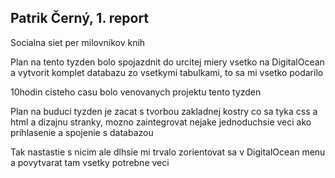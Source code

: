 <h2>Patrik Černý, 1. report</h2>
<p>Socialna siet per milovnikov knih</p>

<p>Plan na tento tyzden bolo spojazdnit do urcitej miery vsetko na DigitalOcean a vytvorit komplet databazu zo vsetkymi tabulkami, to sa mi vsetko podarilo</p>
<p>10hodin cisteho casu bolo venovanych projektu tento tyzden</p>

<p>Plan na buduci tyzden je zacat s tvorbou zakladnej kostry co sa tyka css a html a dizajnu stranky, mozno zaintegrovat nejake jednoduchsie veci ako prihlasenie a 
spojenie s databazou</p>

<p>Tak nastastie s nicim ale dlhsie mi trvalo zorientovat sa v DigitalOcean menu a povytvarat tam vsetky potrebne veci</p>
